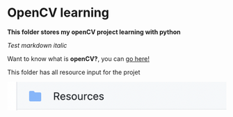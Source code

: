 # OpenCV learning
**This folder stores my openCV project learning with python** 

_Test markdown italic_

Want to know what is **openCV?**, you can [go here!](https://www.google.com/)

This folder has all resource input for the projet

![Resource image](https://github.com/luantruongdev/openCVPython/blob/master/Resources/resource_image.png)
